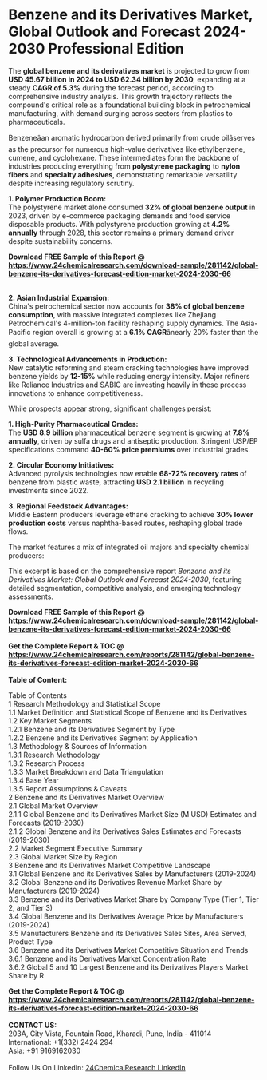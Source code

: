 <h1>Benzene and its Derivatives Market, Global Outlook and Forecast 2024-2030 Professional Edition</h1><p>The <strong>global benzene and its derivatives market</strong> is projected to grow from <strong>USD 45.67 billion in 2024 to USD 62.34 billion by 2030</strong>, expanding at a steady <strong>CAGR of 5.3%</strong> during the forecast period, according to comprehensive industry analysis. This growth trajectory reflects the compound's critical role as a foundational building block in petrochemical manufacturing, with demand surging across sectors from plastics to pharmaceuticals.</p><p>Benzeneâan aromatic hydrocarbon derived primarily from crude oilâserves as the precursor for numerous high-value derivatives like ethylbenzene, cumene, and cyclohexane. These intermediates form the backbone of industries producing everything from <strong>polystyrene packaging</strong> to <strong>nylon fibers</strong> and <strong>specialty adhesives</strong>, demonstrating remarkable versatility despite increasing regulatory scrutiny.</p><p><strong>1. Polymer Production Boom:</strong><br>
The polystyrene market alone consumed <strong>32% of global benzene output</strong> in 2023, driven by e-commerce packaging demands and food service disposable products. With polystyrene production growing at <strong>4.2% annually</strong> through 2028, this sector remains a primary demand driver despite sustainability concerns.</p><div><b>Download FREE Sample of this Report @ 
            <a href="https://www.24chemicalresearch.com/download-sample/281142/global-benzene-its-derivatives-forecast-edition-market-2024-2030-66">
            https://www.24chemicalresearch.com/download-sample/281142/global-benzene-its-derivatives-forecast-edition-market-2024-2030-66</a></b></div><br><p><strong>2. Asian Industrial Expansion:</strong><br>
China's petrochemical sector now accounts for <strong>38% of global benzene consumption</strong>, with massive integrated complexes like Zhejiang Petrochemical's 4-million-ton facility reshaping supply dynamics. The Asia-Pacific region overall is growing at a <strong>6.1% CAGR</strong>ânearly 20% faster than the global average.</p><p><strong>3. Technological Advancements in Production:</strong><br>
New catalytic reforming and steam cracking technologies have improved benzene yields by <strong>12-15%</strong> while reducing energy intensity. Major refiners like Reliance Industries and SABIC are investing heavily in these process innovations to enhance competitiveness.</p><p>While prospects appear strong, significant challenges persist:</p><p><strong>1. High-Purity Pharmaceutical Grades:</strong><br>
The <strong>USD 8.9 billion</strong> pharmaceutical benzene segment is growing at <strong>7.8% annually</strong>, driven by sulfa drugs and antiseptic production. Stringent USP/EP specifications command <strong>40-60% price premiums</strong> over industrial grades.</p><p><strong>2. Circular Economy Initiatives:</strong><br>
Advanced pyrolysis technologies now enable <strong>68-72% recovery rates</strong> of benzene from plastic waste, attracting <strong>USD 2.1 billion</strong> in recycling investments since 2022.</p><p><strong>3. Regional Feedstock Advantages:</strong><br>
Middle Eastern producers leverage ethane cracking to achieve <strong>30% lower production costs</strong> versus naphtha-based routes, reshaping global trade flows.</p><p>The market features a mix of integrated oil majors and specialty chemical producers:</p><p>This excerpt is based on the comprehensive report <em>Benzene and its Derivatives Market: Global Outlook and Forecast 2024-2030</em>, featuring detailed segmentation, competitive analysis, and emerging technology assessments.</p><div><b>Download FREE Sample of this Report @ 
            <a href="https://www.24chemicalresearch.com/download-sample/281142/global-benzene-its-derivatives-forecast-edition-market-2024-2030-66">
            https://www.24chemicalresearch.com/download-sample/281142/global-benzene-its-derivatives-forecast-edition-market-2024-2030-66</a></b></div><br><div><b>Get the Complete Report & TOC @ 
            <a href="https://www.24chemicalresearch.com/reports/281142/global-benzene-its-derivatives-forecast-edition-market-2024-2030-66">
            https://www.24chemicalresearch.com/reports/281142/global-benzene-its-derivatives-forecast-edition-market-2024-2030-66</a></b></div><br>
            <b>Table of Content:</b><p>Table of Contents<br />
 1 Research Methodology and Statistical Scope<br />
 1.1 Market Definition and Statistical Scope of Benzene and its Derivatives<br />
 1.2 Key Market Segments<br />
 1.2.1 Benzene and its Derivatives Segment by Type<br />
 1.2.2 Benzene and its Derivatives Segment by Application<br />
 1.3 Methodology & Sources of Information<br />
 1.3.1 Research Methodology<br />
 1.3.2 Research Process<br />
 1.3.3 Market Breakdown and Data Triangulation<br />
 1.3.4 Base Year<br />
 1.3.5 Report Assumptions & Caveats<br />
 2 Benzene and its Derivatives Market Overview<br />
 2.1 Global Market Overview<br />
 2.1.1 Global Benzene and its Derivatives Market Size (M USD) Estimates and Forecasts (2019-2030)<br />
 2.1.2 Global Benzene and its Derivatives Sales Estimates and Forecasts (2019-2030)<br />
 2.2 Market Segment Executive Summary<br />
 2.3 Global Market Size by Region<br />
 3 Benzene and its Derivatives Market Competitive Landscape<br />
 3.1 Global Benzene and its Derivatives Sales by Manufacturers (2019-2024)<br />
 3.2 Global Benzene and its Derivatives Revenue Market Share by Manufacturers (2019-2024)<br />
 3.3 Benzene and its Derivatives Market Share by Company Type (Tier 1, Tier 2, and Tier 3)<br />
 3.4 Global Benzene and its Derivatives Average Price by Manufacturers (2019-2024)<br />
 3.5 Manufacturers Benzene and its Derivatives Sales Sites, Area Served, Product Type<br />
 3.6 Benzene and its Derivatives Market Competitive Situation and Trends<br />
 3.6.1 Benzene and its Derivatives Market Concentration Rate<br />
 3.6.2 Global 5 and 10 Largest Benzene and its Derivatives Players Market Share by R</p><div><b>Get the Complete Report & TOC @ 
            <a href="https://www.24chemicalresearch.com/reports/281142/global-benzene-its-derivatives-forecast-edition-market-2024-2030-66">
            https://www.24chemicalresearch.com/reports/281142/global-benzene-its-derivatives-forecast-edition-market-2024-2030-66</a></b></div><br><b>CONTACT US:</b><br>
            203A, City Vista, Fountain Road, Kharadi, Pune, India - 411014<br>
            International: +1(332) 2424 294<br>
            Asia: +91 9169162030 <br><br>
            Follow Us On LinkedIn: <a href="https://www.linkedin.com/company/24chemicalresearch/">24ChemicalResearch LinkedIn</a>